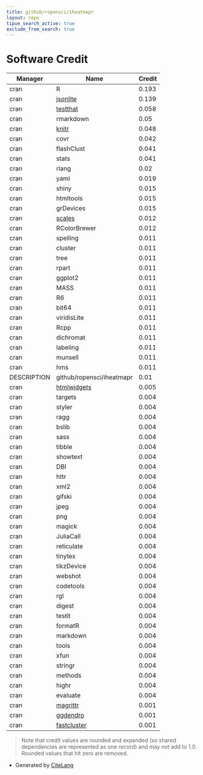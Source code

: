 ```yaml
---
title: github/ropensci/iheatmapr
layout: repo
tipue_search_active: true
exclude_from_search: true
---
```

# Software Credit

|Manager|Name|Credit|
|-------|----|------|
|cran|R|0.193|
|cran|[jsonlite](https://arxiv.org/abs/1403.2805 (paper))|0.139|
|cran|[testthat](https://testthat.r-lib.org)|0.058|
|cran|rmarkdown|0.05|
|cran|[knitr](https://yihui.org/knitr/)|0.048|
|cran|covr|0.042|
|cran|flashClust|0.041|
|cran|stats|0.041|
|cran|rlang|0.02|
|cran|yaml|0.019|
|cran|shiny|0.015|
|cran|htmltools|0.015|
|cran|grDevices|0.015|
|cran|[scales](https://scales.r-lib.org)|0.012|
|cran|RColorBrewer|0.012|
|cran|spelling|0.011|
|cran|cluster|0.011|
|cran|tree|0.011|
|cran|rpart|0.011|
|cran|ggplot2|0.011|
|cran|MASS|0.011|
|cran|R6|0.011|
|cran|bit64|0.011|
|cran|viridisLite|0.011|
|cran|Rcpp|0.011|
|cran|dichromat|0.011|
|cran|labeling|0.011|
|cran|munsell|0.011|
|cran|hms|0.011|
|DESCRIPTION|github/ropensci/iheatmapr|0.01|
|cran|[htmlwidgets](https://github.com/ramnathv/htmlwidgets)|0.005|
|cran|targets|0.004|
|cran|styler|0.004|
|cran|ragg|0.004|
|cran|bslib|0.004|
|cran|sass|0.004|
|cran|tibble|0.004|
|cran|showtext|0.004|
|cran|DBI|0.004|
|cran|httr|0.004|
|cran|xml2|0.004|
|cran|gifski|0.004|
|cran|jpeg|0.004|
|cran|png|0.004|
|cran|magick|0.004|
|cran|JuliaCall|0.004|
|cran|reticulate|0.004|
|cran|tinytex|0.004|
|cran|tikzDevice|0.004|
|cran|webshot|0.004|
|cran|codetools|0.004|
|cran|rgl|0.004|
|cran|digest|0.004|
|cran|testit|0.004|
|cran|formatR|0.004|
|cran|markdown|0.004|
|cran|tools|0.004|
|cran|xfun|0.004|
|cran|stringr|0.004|
|cran|methods|0.004|
|cran|highr|0.004|
|cran|evaluate|0.004|
|cran|[magrittr](https://magrittr.tidyverse.org)|0.001|
|cran|[ggdendro](https://github.com/andrie/ggdendro)|0.001|
|cran|[fastcluster](http://danifold.net/fastcluster.html)|0.001|


> Note that credit values are rounded and expanded (so shared dependencies are represented as one record) and may not add to 1.0. Rounded values that hit zero are removed.


- Generated by [CiteLang](https://github.com/vsoch/citelang)

